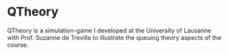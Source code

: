# QTheory
QTheory is a simulation-game I developed at the University of Lausanne with Prof. Suzanne de Treville to illustrate the queuing theory aspects of the course. 
